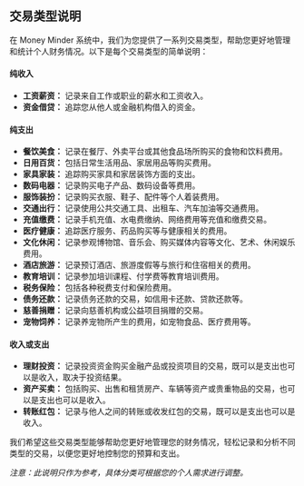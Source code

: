 ## 交易类型说明

在 Money Minder 系统中，我们为您提供了一系列交易类型，帮助您更好地管理和统计个人财务情况。以下是每个交易类型的简单说明：

#### 纯收入
- **工资薪资：** 记录来自工作或职业的薪水和工资收入。
- **资金借贷：** 追踪您从他人或金融机构借入的资金。

#### 纯支出
- **餐饮美食：** 记录在餐厅、外卖平台或其他食品场所购买的食物和饮料费用。
- **日用百货：** 包括日常生活用品、家居用品等购买费用。
- **家具家装：** 追踪购买家具和家居装饰方面的支出。
- **数码电器：** 记录购买电子产品、数码设备等费用。
- **服饰装扮：** 记录购买衣服、鞋子、配件等个人着装费用。
- **交通出行：** 记录使用公共交通工具、出租车、汽车加油等交通费用。
- **充值缴费：** 记录手机充值、水电费缴纳、网络费用等充值和缴费交易。
- **医疗健康：** 追踪医疗服务、药品购买等与健康相关的费用。
- **文化休闲：** 记录参观博物馆、音乐会、购买媒体内容等文化、艺术、休闲娱乐费用。
- **酒店旅游：** 记录预订酒店、旅游度假等与旅行和住宿相关的费用。
- **教育培训：** 记录参加培训课程、付学费等教育培训费用。
- **税务保险：** 包括各种税费支付和保险费用。
- **债务还款：** 记录债务还款的交易，如信用卡还款、贷款还款等。
- **慈善捐赠：** 记录向慈善机构或公益项目捐赠的交易。
- **宠物饲养：** 记录养宠物所产生的费用，如宠物食品、医疗费用等。

#### 收入或支出
- **理财投资：** 记录投资资金购买金融产品或投资项目的交易，既可以是支出也可以是收入，取决于投资结果。
- **资产买卖：** 包括购买、出售和租赁房产、车辆等资产或贵重物品的交易，也可以是支出也可以是收入。
- **转账红包：** 记录与他人之间的转账或收发红包的交易，既可以是支出也可以是收入。

我们希望这些交易类型能够帮助您更好地管理您的财务情况，轻松记录和分析不同类型的交易，以便您更好地控制您的预算和支出。

_注意：此说明只作为参考，具体分类可根据您的个人需求进行调整。_